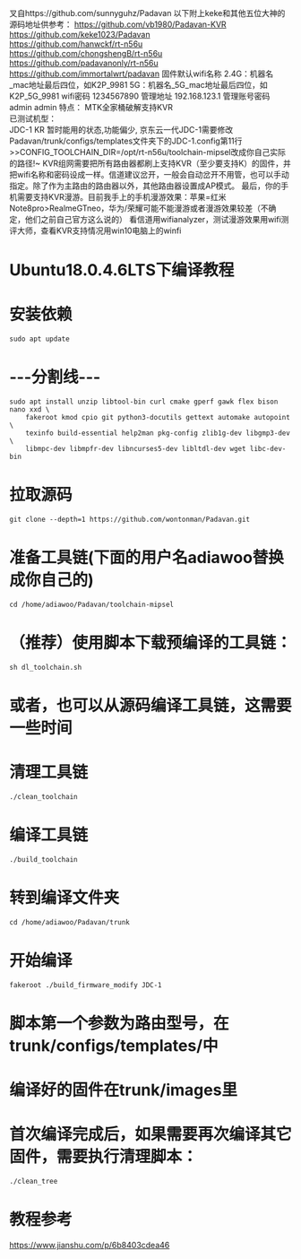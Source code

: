 叉自https://github.com/sunnyguhz/Padavan
以下附上keke和其他五位大神的源码地址供参考：
https://github.com/vb1980/Padavan-KVR  
https://github.com/keke1023/Padavan  
https://github.com/hanwckf/rt-n56u  
https://github.com/chongshengB/rt-n56u  
https://github.com/padavanonly/rt-n56u  
https://github.com/immortalwrt/padavan
固件默认wifi名称
2.4G：机器名_mac地址最后四位，如K2P_9981
5G：机器名_5G_mac地址最后四位，如K2P_5G_9981
wifi密码
1234567890
管理地址
192.168.123.1
管理账号密码
admin
admin
特点：
MTK全家桶破解支持KVR  
已测试机型：  
JDC-1 KR 暂时能用的状态,功能偏少,
京东云一代JDC-1需要修改Padavan/trunk/configs/templates文件夹下的JDC-1.config第11行>>CONFIG_TOOLCHAIN_DIR=/opt/rt-n56u/toolchain-mipsel改成你自己实际的路径!~
KVR组网需要把所有路由器都刷上支持KVR（至少要支持K）的固件，并把wifi名称和密码设成一样。信道建议岔开，一般会自动岔开不用管，也可以手动指定。除了作为主路由的路由器以外，其他路由器设置成AP模式。
最后，你的手机需要支持KVR漫游。目前我手上的手机漫游效果：苹果=红米Note8pro>RealmeGTneo，华为/荣耀可能不能漫游或者漫游效果较差（不确定，他们之前自己官方这么说的）
看信道用wifianalyzer，测试漫游效果用wifi测评大师，查看KVR支持情况用win10电脑上的winfi
# Ubuntu18.0.4.6LTS下编译教程
# 安装依赖
```
sudo apt update
```
# ---分割线---
```
sudo apt install unzip libtool-bin curl cmake gperf gawk flex bison nano xxd \
    fakeroot kmod cpio git python3-docutils gettext automake autopoint \
    texinfo build-essential help2man pkg-config zlib1g-dev libgmp3-dev \
    libmpc-dev libmpfr-dev libncurses5-dev libltdl-dev wget libc-dev-bin
```    
# 拉取源码    
```    
git clone --depth=1 https://github.com/wontonman/Padavan.git
```    
# 准备工具链(下面的用户名adiawoo替换成你自己的)
```    
cd /home/adiawoo/Padavan/toolchain-mipsel
```    
# （推荐）使用脚本下载预编译的工具链：
```    
sh dl_toolchain.sh
```    
# 或者，也可以从源码编译工具链，这需要一些时间
# 清理工具链
```    
./clean_toolchain
```    
# 编译工具链
```
./build_toolchain
```
# 转到编译文件夹
```
cd /home/adiawoo/Padavan/trunk
```
# 开始编译
```
fakeroot ./build_firmware_modify JDC-1
```
# 脚本第一个参数为路由型号，在trunk/configs/templates/中
# 编译好的固件在trunk/images里
# 首次编译完成后，如果需要再次编译其它固件，需要执行清理脚本：
```
./clean_tree
```
# 教程参考
https://www.jianshu.com/p/6b8403cdea46
